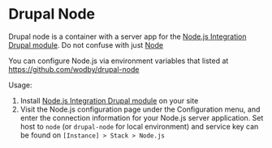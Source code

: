 # Drupal Node

Drupal node is a container with a server app for the [Node.js Integration Drupal module](https://www.drupal.org/project/nodejs). Do not confuse with just [Node](node.md)

You can configure Node.js via environment variables that listed at https://github.com/wodby/drupal-node 

Usage:

1. Install [Node.js Integration Drupal module](https://www.drupal.org/project/nodejs) on your site
2. Visit the Node.js configuration page under the Configuration menu, and enter the connection information for your Node.js server application. Set host to `node` (or `drupal-node` for local environment) and service key can be found on `[Instance] > Stack > Node.js`
